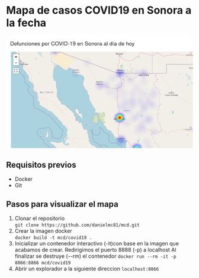 # Mapa de casos COVID19 en Sonora a la fecha
![](imagenes/mapa-covid.png)

## Requisitos previos  
- Docker
- Git

## Pasos para visualizar el mapa

1. Clonar el repositorio  
   ```git clone https://github.com/danielmc81/mcd.git```
2. Crear la imagen docker  
   ```docker build -t mcd/covid19 .```
3. Inicializar un contenedor interactivo (-it)con base en la imagen que acabamos de crear. 
   Redirigimos el puerto 8888 (-p) a localhost
   Al finalizar se destruye (--rm) el contenedor
   ```docker run --rm -it -p 8866:8866 mcd/covid19```  
4. Abrir un explorador a la siguiente direccion
   ```localhost:8866```


